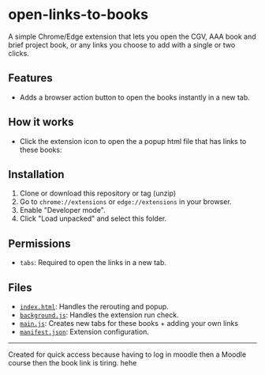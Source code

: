 # open-links-to-books

A simple Chrome/Edge extension that lets you open the CGV, AAA book and brief project book, or any links you choose to add with a single or two clicks.

## Features

- Adds a browser action button to open the books instantly in a new tab.

## How it works

- Click the extension icon to open the a popup html file that has links to these books:

## Installation

1. Clone or download this repository or tag (unzip)
2. Go to `chrome://extensions` or `edge://extensions` in your browser.
3. Enable "Developer mode".
4. Click "Load unpacked" and select this folder.

## Permissions

- `tabs`: Required to open the links in a new tab.

## Files

- [`index.html`](index.html): Handles the rerouting and popup.
- [`background.js`](background.js): Handles the extension run check.
- [`main.js`](main.js): Creates new tabs for these books + adding your own links
- [`manifest.json`](manifest.json): Extension configuration.

---

Created for quick access because having to log in moodle then a Moodle course then the book link is tiring. hehe